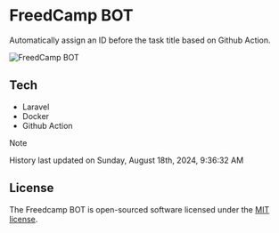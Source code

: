 # FreedCamp BOT

Automatically assign an ID before the task title based on Github Action.

![FreedCamp BOT](https://repository-images.githubusercontent.com/737932867/7d34798b-2680-471c-b089-a78a718d3d6a)

## Tech

- Laravel
- Docker
- Github Action

> [!NOTE]  
> History last updated on Sunday, August 18th, 2024, 9:36:32 AM

## License

The Freedcamp BOT is open-sourced software licensed under the [MIT license](https://opensource.org/licenses/MIT).
